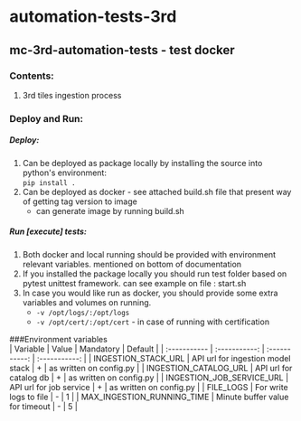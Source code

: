# automation-tests-3rd
## mc-3rd-automation-tests - test docker
### Contents:
1. 3rd tiles ingestion process


### Deploy and Run:
##### Deploy:
1. Can be deployed as package locally by installing the source into python's environment: \
``pip install . ``
2. Can be deployed as docker - see attached build.sh file that present way of getting tag version to image  
    - can generate image by running build.sh

##### Run [execute] tests:
1. Both docker and local running should be provided with environment relevant variables. mentioned on bottom of documentation
2. If you installed the package locally you should run test folder based on pytest unittest framework.
can see example on file : start.sh
3. In case you would like run as docker, you should provide some extra variables and volumes on running.
     - ``-v /opt/logs/:/opt/logs``
     - ``-v /opt/cert/:/opt/cert`` - in case of running with certification
 
###Environment variables        
|  Variable   | Value       | Mandatory   |   Default   |
| :----------- | :-----------: | :-----------: | :-----------: |
| INGESTION_STACK_URL | API url for ingestion model stack | + | as written on config.py | 
| INGESTION_CATALOG_URL | API url for catalog db | + | as written on config.py |
| INGESTION_JOB_SERVICE_URL | API url for job service | + | as written on config.py |
| FILE_LOGS | For write logs to file | - | 1 | 
| MAX_INGESTION_RUNNING_TIME | Minute buffer value for timeout | - | 5 | 
